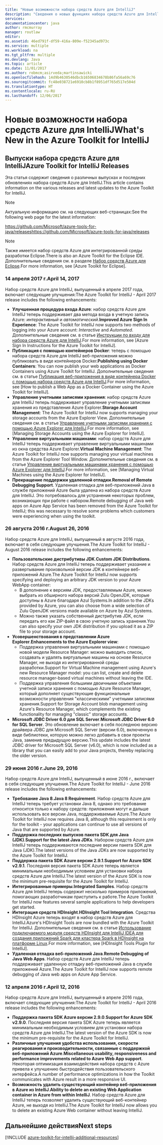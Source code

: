 ```yaml
---
title: "Новые возможности набора средств Azure для IntelliJ"
description: "Сведения о новых функциях набора средств Azure для IntelliJ."
services: 
documentationcenter: java
author: rmcmurray
manager: routlaw
editor: 
ms.assetid: 46ed791f-df59-416a-809e-f52345ad973c
ms.service: multiple
ms.workload: na
ms.tgt_pltfrm: multiple
ms.devlang: Java
ms.topic: article
ms.date: 11/01/2017
ms.author: robmcm;asirveda;martinsawicki
ms.openlocfilehash: 14d9b4630546dbcb16506834678b86fa56a69c76
ms.sourcegitcommit: fc48e038721e6910cb8b1f8951df765d517e504d
ms.translationtype: HT
ms.contentlocale: ru-RU
ms.lasthandoff: 12/06/2017
---
```

# <a name="whats-new-in-the-azure-toolkit-for-intellij"></a><span data-ttu-id="fd0ef-103">Новые возможности набора средств Azure для IntelliJ</span><span class="sxs-lookup"><span data-stu-id="fd0ef-103">What's New in the Azure Toolkit for IntelliJ</span></span>

## <a name="azure-toolkit-for-intellij-releases"></a><span data-ttu-id="fd0ef-104">Выпуски набора средств Azure для IntelliJ</span><span class="sxs-lookup"><span data-stu-id="fd0ef-104">Azure Toolkit for IntelliJ Releases</span></span>
<span data-ttu-id="fd0ef-105">Эта статья содержит сведения о различных выпусках и последних обновлениях набора средств Azure для IntelliJ.</span><span class="sxs-lookup"><span data-stu-id="fd0ef-105">This article contains information on the various releases and latest updates to the Azure Toolkit for IntelliJ.</span></span>

> [!NOTE]
> <span data-ttu-id="fd0ef-106">Актуальную информацию см. на следующих веб-страницах:</span><span class="sxs-lookup"><span data-stu-id="fd0ef-106">See the following web page for the latest information:</span></span>
> 
> <span data-ttu-id="fd0ef-107"><https://github.com/Microsoft/azure-tools-for-java/releases></span><span class="sxs-lookup"><span data-stu-id="fd0ef-107"><https://github.com/Microsoft/azure-tools-for-java/releases></span></span>

> [!NOTE]
> <span data-ttu-id="fd0ef-108">Также имеется набор средств Azure для интегрированной среды разработки Eclipse.</span><span class="sxs-lookup"><span data-stu-id="fd0ef-108">There is also an Azure Toolkit for the Eclipse IDE.</span></span> <span data-ttu-id="fd0ef-109">Дополнительные сведения см. в разделе [Набор средств Azure для Eclipse].</span><span class="sxs-lookup"><span data-stu-id="fd0ef-109">For more information, see [Azure Toolkit for Eclipse].</span></span>
> 
> 

### <a name="april-14-2017"></a><span data-ttu-id="fd0ef-110">14 апреля 2017 г.</span><span class="sxs-lookup"><span data-stu-id="fd0ef-110">April 14, 2017</span></span>
<span data-ttu-id="fd0ef-111">Набор средств Azure для IntelliJ, выпущенный в апреле 2017 года, включает следующие улучшения:</span><span class="sxs-lookup"><span data-stu-id="fd0ef-111">The Azure Toolkit for IntelliJ - April 2017 release includes the following enhancements:</span></span>

* <span data-ttu-id="fd0ef-112">**Улучшенная процедура входа Azure**: набор средств Azure для IntelliJ теперь поддерживает два метода входа в учетную запись Azure: *интерактивный* и *автоматический*.</span><span class="sxs-lookup"><span data-stu-id="fd0ef-112">**Improved Azure Sign In Experience**: The Azure Toolkit for IntelliJ now supports two methods of logging into your Azure account: *Interactive* and *Automated*.</span></span> <span data-ttu-id="fd0ef-113">Дополнительные сведения см. в статье [Инструкции по входу для набора средств Azure для IntelliJ].</span><span class="sxs-lookup"><span data-stu-id="fd0ef-113">For more information, see [Azure Sign In Instructions for the Azure Toolkit for IntelliJ].</span></span>
* <span data-ttu-id="fd0ef-114">**Публикация с помощью контейнеров Docker**: теперь с помощью набора средств Azure для IntelliJ веб-приложения можно публиковать в виде контейнеров Docker.</span><span class="sxs-lookup"><span data-stu-id="fd0ef-114">**Publishing using Docker Containers**: You can now publish your web applications as Docker Containers using Azure Toolkit for IntelliJ.</span></span> <span data-ttu-id="fd0ef-115">Дополнительные сведения см. в статье [Публикация веб-приложения в виде контейнера Docker с помощью набора средств Azure для IntelliJ].</span><span class="sxs-lookup"><span data-stu-id="fd0ef-115">For more information, see [How to publish a Web App as a Docker Container using the Azure Toolkit for IntelliJ].</span></span>
* <span data-ttu-id="fd0ef-116">**Управление учетными записями хранения**: набор средств Azure для IntelliJ теперь поддерживает управление учетными записями хранения из представления Azure Explorer.</span><span class="sxs-lookup"><span data-stu-id="fd0ef-116">**Storage Account Management**: The Azure Toolkit for IntelliJ now supports managing your storage accounts from the Azure Explorer View.</span></span> <span data-ttu-id="fd0ef-117">Дополнительные сведения см. в статье [Управление учетными записями хранения с помощью Azure Explorer для IntelliJ].</span><span class="sxs-lookup"><span data-stu-id="fd0ef-117">For more information, see [Managing Storage Accounts using the Azure Explorer for IntelliJ].</span></span>
* <span data-ttu-id="fd0ef-118">**Управление виртуальными машинами**: набор средств Azure для IntelliJ теперь поддерживает управление виртуальными машинами из окна средства Azure Explorer.</span><span class="sxs-lookup"><span data-stu-id="fd0ef-118">**Virtual Machine Management**: The Azure Toolkit for IntelliJ now supports managing your virtual machines from the Azure Explorer Tool Window.</span></span> <span data-ttu-id="fd0ef-119">Дополнительные сведения см. в статье [Управление виртуальными машинами хранения с помощью Azure Explorer для IntelliJ].</span><span class="sxs-lookup"><span data-stu-id="fd0ef-119">For more information, see [Managing Virtual Machines using the Azure Explorer for IntelliJ].</span></span>
* <span data-ttu-id="fd0ef-120">**Прекращение поддержки удаленной отладки**.</span><span class="sxs-lookup"><span data-stu-id="fd0ef-120">**Removal of Remote Debugging Support**.</span></span> <span data-ttu-id="fd0ef-121">Удаленная отладка для веб-приложений Java в службе приложений Azure была удалена из набора средств Azure для IntelliJ. Это потребовалось для устранения некоторых проблем, возникающих при работе с набором.</span><span class="sxs-lookup"><span data-stu-id="fd0ef-121">Remote debugging of Java web apps on Azure App Service has been removed from the Azure Toolkit for IntelliJ; this was necessary to resolve some problems which customers were experiencing when using the toolkit.</span></span>

### <a name="august-26-2016"></a><span data-ttu-id="fd0ef-122">26 августа 2016 г.</span><span class="sxs-lookup"><span data-stu-id="fd0ef-122">August 26, 2016</span></span>
<span data-ttu-id="fd0ef-123">Набор средств Azure для IntelliJ, выпущенный в августе 2016 года, включает в себя следующие улучшения.</span><span class="sxs-lookup"><span data-stu-id="fd0ef-123">The Azure Toolkit for IntelliJ - August 2016 release includes the following enhancements:</span></span>

* <span data-ttu-id="fd0ef-124">**Пользовательские дистрибутивы JDK**.</span><span class="sxs-lookup"><span data-stu-id="fd0ef-124">**Custom JDK Distributions**.</span></span> <span data-ttu-id="fd0ef-125">Набор средств Azure для IntelliJ теперь поддерживает указание и развертывание произвольной версии JDK в контейнере веб-приложений Azure.</span><span class="sxs-lookup"><span data-stu-id="fd0ef-125">The Azure Toolkit for IntelliJ now supports specifying and deploying an arbitrary JDK version to your Azure WebApp container:</span></span>
  * <span data-ttu-id="fd0ef-126">В дополнение к версиям JDK, предоставляемым Azure, можно выбрать из обширного набора версий Zulu OpenJDK, которые доступны в Azure благодаря Azul Systems.</span><span class="sxs-lookup"><span data-stu-id="fd0ef-126">In addition to the JDKs provided by Azure, you can also choose from a wide selection of Zulu OpenJDK versions made available on Azure by Azul Systems.</span></span>
  * <span data-ttu-id="fd0ef-127">Можно также указать собственный дистрибутив JDK, если передать его как ZIP-файл в свою учетную запись хранения.</span><span class="sxs-lookup"><span data-stu-id="fd0ef-127">You can also specify your own JDK distribution if you upload it as a ZIP file to your storage account.</span></span>
* <span data-ttu-id="fd0ef-128">**Усовершенствования в представлении Azure Explorer**.</span><span class="sxs-lookup"><span data-stu-id="fd0ef-128">**Enhancements to the Azure Explorer view**:</span></span>
  * <span data-ttu-id="fd0ef-129">Поддержка управления виртуальными машинами с помощью новой модели Resource Manager: можно выводить список, создавать и удалять виртуальные машины на основе Resource Manager, не выходя из интегрированной среды разработки.</span><span class="sxs-lookup"><span data-stu-id="fd0ef-129">Support for Virtual Machine management using Azure's new Resource Manager model: you can list, create and delete resource manager-based virtual machines without leaving the IDE.</span></span>
  * <span data-ttu-id="fd0ef-130">Поддержка управления большими двоичными объектами учетной записи хранения с помощью Azure Resource Manager, который дополняет существующие функциональные возможности управления "классическими" учетными записями хранения.</span><span class="sxs-lookup"><span data-stu-id="fd0ef-130">Support for Storage Account blob management using Azure's Resource Manager, which complements the existing functionality for managing "classic" storage accounts.</span></span>
* <span data-ttu-id="fd0ef-131">**Microsoft JDBC Driver 6.0 для SQL Server**.</span><span class="sxs-lookup"><span data-stu-id="fd0ef-131">**Microsoft JDBC Driver 6.0 for SQL Server**.</span></span> <span data-ttu-id="fd0ef-132">Это обновление включает в себя последнюю версию драйвера JDBC для Microsoft SQL Server (версии 6.0), включенную в виде библиотеки, которую можно легко добавить в свои проекты Java, заменив предыдущую версию.</span><span class="sxs-lookup"><span data-stu-id="fd0ef-132">This update includes the latest JDBC driver for Microsoft SQL Server (v6.0), which is now included as a library that you can easily add to your Java projects, thereby replacing the older version.</span></span>

### <a name="june-29-2016"></a><span data-ttu-id="fd0ef-133">29 июня 2016 г.</span><span class="sxs-lookup"><span data-stu-id="fd0ef-133">June 29, 2016</span></span>
<span data-ttu-id="fd0ef-134">Набор средств Azure для IntelliJ, выпущенный в июне 2016 г., включает в себя следующие улучшения.</span><span class="sxs-lookup"><span data-stu-id="fd0ef-134">The Azure Toolkit for IntelliJ - June 2016 release includes the following enhancements:</span></span>

* <span data-ttu-id="fd0ef-135">**Требование Java 8**.</span><span class="sxs-lookup"><span data-stu-id="fd0ef-135">**Java 8 Requirement**.</span></span> <span data-ttu-id="fd0ef-136">Набор средств Azure для IntelliJ теперь требует установки Java 8, однако это требование относится только к набору средств: приложения могут и дальше использовать все версии Java, поддерживаемые Azure.</span><span class="sxs-lookup"><span data-stu-id="fd0ef-136">The Azure Toolkit for IntelliJ now requires Java 8, although this requirement is only for the toolkit - your applications can continue to use all versions of Java that are supported by Azure.</span></span>
* <span data-ttu-id="fd0ef-137">**Поддержка последних выпусков пакета SDK для Java (JDK)**.</span><span class="sxs-lookup"><span data-stu-id="fd0ef-137">**Support for the latest Java JDKs**.</span></span> <span data-ttu-id="fd0ef-138">Набором средств Azure для IntelliJ теперь поддерживаются последние версии пакета SDK для Java (JDK).</span><span class="sxs-lookup"><span data-stu-id="fd0ef-138">The latest versions of the Java JDKs are now supported by the Azure Toolkit for IntelliJ.</span></span>
* <span data-ttu-id="fd0ef-139">**Поддержка пакета SDK Azure версии 2.9.1**.</span><span class="sxs-lookup"><span data-stu-id="fd0ef-139">**Support for Azure SDK v2.9.1**.</span></span> <span data-ttu-id="fd0ef-140">Последняя версия пакета SDK Azure теперь является минимальным необходимым условием для установки набора средств Azure для IntelliJ.</span><span class="sxs-lookup"><span data-stu-id="fd0ef-140">The latest version of the Azure SDK is now the minimum pre-requisite for the Azure Toolkit for IntelliJ.</span></span>
* <span data-ttu-id="fd0ef-141">**Интегрированные примеры**.</span><span class="sxs-lookup"><span data-stu-id="fd0ef-141">**Integrated Samples**.</span></span> <span data-ttu-id="fd0ef-142">Набор средств Azure для IntelliJ теперь содержит несколько примеров приложений, помогающих разработчикам приступить к работе.</span><span class="sxs-lookup"><span data-stu-id="fd0ef-142">The Azure Toolkit for IntelliJ now features several sample applications to help developers get started.</span></span>
* <span data-ttu-id="fd0ef-143">**Интеграция средств HDInsight**.</span><span class="sxs-lookup"><span data-stu-id="fd0ef-143">**HDInsight Tool Integration**.</span></span> <span data-ttu-id="fd0ef-144">Средства HDInsight Azure теперь входят в набор средств Azure для IntelliJ.</span><span class="sxs-lookup"><span data-stu-id="fd0ef-144">Azure's HDInsight Tools are now bundled with the Azure Toolkit for IntelliJ.</span></span> <span data-ttu-id="fd0ef-145">Дополнительные сведения см. в статье [Использование подключаемого модуля средств HDInsight для IntelliJ IDEA для создания приложений Spark для кластера Spark в HDInsight на платформе Linux].</span><span class="sxs-lookup"><span data-stu-id="fd0ef-145">For more information, see [HDInsight Tools Plugin for IntelliJ].</span></span>
* <span data-ttu-id="fd0ef-146">**Удаленная отладка веб-приложений Java**.</span><span class="sxs-lookup"><span data-stu-id="fd0ef-146">**Remote Debugging of Java Web Apps**.</span></span> <span data-ttu-id="fd0ef-147">Набор средств Azure для IntelliJ теперь поддерживает удаленную отладку веб-приложений Java в службе приложений Azure.</span><span class="sxs-lookup"><span data-stu-id="fd0ef-147">The Azure Toolkit for IntelliJ now supports remote debugging of Java web apps on Azure App Service.</span></span>

### <a name="april-12-2016"></a><span data-ttu-id="fd0ef-148">12 апреля 2016 г.</span><span class="sxs-lookup"><span data-stu-id="fd0ef-148">April 12, 2016</span></span>
<span data-ttu-id="fd0ef-149">Набор средств Azure для IntelliJ, выпущенный в апреле 2016 года, включает следующие улучшения:</span><span class="sxs-lookup"><span data-stu-id="fd0ef-149">The Azure Toolkit for IntelliJ - April 2016 release includes the following enhancements:</span></span>

* <span data-ttu-id="fd0ef-150">**Поддержка пакета SDK Azure версии 2.9.0**.</span><span class="sxs-lookup"><span data-stu-id="fd0ef-150">**Support for Azure SDK v2.9.0**.</span></span> <span data-ttu-id="fd0ef-151">Последняя версия пакета SDK Azure теперь является минимальным необходимым условием для установки набора средств Azure для IntelliJ.</span><span class="sxs-lookup"><span data-stu-id="fd0ef-151">The latest version of the Azure SDK is now the minimum pre-requisite for the Azure Toolkit for IntelliJ.</span></span>
* <span data-ttu-id="fd0ef-152">**Различные улучшения удобства использования, скорости реагирования и производительности, связанные с поддержкой веб-приложений Azure**.</span><span class="sxs-lookup"><span data-stu-id="fd0ef-152">**Miscellaneous usability, responsiveness and performance improvements related to Azure Web App support**.</span></span> <span data-ttu-id="fd0ef-153">Некоторая оптимизация взаимодействия набора средств с Azure привела к улучшению быстродействия пользовательского интерфейса.</span><span class="sxs-lookup"><span data-stu-id="fd0ef-153">A number of performance optimizations in how the Toolkit communicates with Azure result in a more responsive UI.</span></span>
* <span data-ttu-id="fd0ef-154">**Возможность удалить существующий контейнер веб-приложения в Azure из IntelliJ**.</span><span class="sxs-lookup"><span data-stu-id="fd0ef-154">**Ability to delete an existing Web Application container in Azure from within IntelliJ**.</span></span> <span data-ttu-id="fd0ef-155">Набор средств Azure для IntelliJ теперь позволяет удалить существующий веб-контейнер Azure, не выходя из IntelliJ.</span><span class="sxs-lookup"><span data-stu-id="fd0ef-155">The Azure Toolkit for IntelliJ now allows you to delete an existing Azure Web container without leaving IntelliJ.</span></span>

## <a name="next-steps"></a><span data-ttu-id="fd0ef-156">Дальнейшие действия</span><span class="sxs-lookup"><span data-stu-id="fd0ef-156">Next steps</span></span>

[!INCLUDE [azure-toolkit-for-intellij-additional-resources](../includes/azure-toolkit-for-intellij-additional-resources.md)]

<!-- URL List -->

[Набор средств Azure для Eclipse]: ../eclipse/azure-toolkit-for-eclipse.md

[Инструкции по входу для набора средств Azure для IntelliJ]: ./azure-toolkit-for-intellij-sign-in-instructions.md
[Публикация веб-приложения в виде контейнера Docker с помощью набора средств Azure для IntelliJ]: ./azure-toolkit-for-intellij-publish-as-docker-container.md
[Управление учетными записями хранения с помощью Azure Explorer для IntelliJ]: ./azure-toolkit-for-intellij-managing-storage-accounts-using-azure-explorer.md
[Управление виртуальными машинами хранения с помощью Azure Explorer для IntelliJ]: ./azure-toolkit-for-intellij-managing-virtual-machines-using-azure-explorer.md

[Azure for Java Developers]: https://docs.microsoft.com/java/azure

[Использование подключаемого модуля средств HDInsight для IntelliJ IDEA для создания приложений Spark для кластера Spark в HDInsight на платформе Linux]: /azure/hdinsight/hdinsight-apache-spark-intellij-tool-plugin
